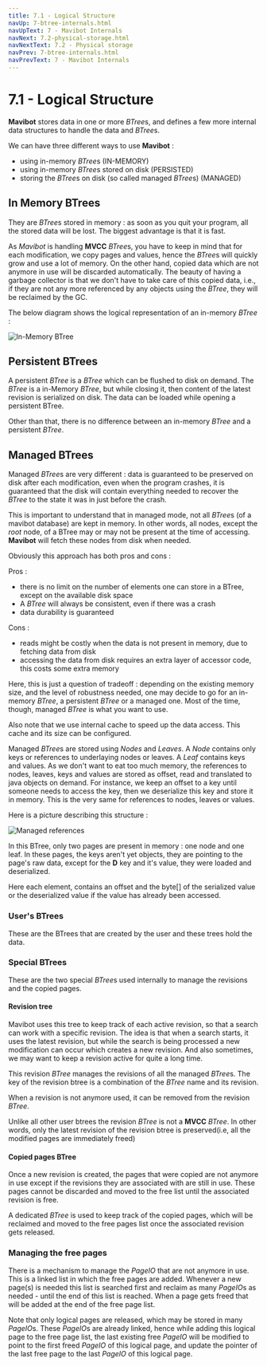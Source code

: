 ```yaml
---
title: 7.1 - Logical Structure
navUp: 7-btree-internals.html
navUpText: 7 - Mavibot Internals
navNext: 7.2-physical-storage.html
navNextText: 7.2 - Physical storage
navPrev: 7-btree-internals.html
navPrevText: 7 - Mavibot Internals
---
```


# 7.1 - Logical Structure

**Mavibot** stores data in one or more *BTree*s, and defines a few more internal data structures to handle the data and *BTree*s.

We can have three different ways to use **Mavibot** :
* using in-memory *BTree*s (IN-MEMORY)
* using in-memory *BTree*s stored on disk (PERSISTED)
* storing the *BTree*s on disk (so called managed *BTree*s) (MANAGED)


## In Memory BTrees

They are *BTree*s stored in memory : as soon as you quit your program, all the stored data will be lost. The biggest advantage is that it is fast.

As *Mavibot* is handling **MVCC** *BTree*s, you have to keep in mind that for each modification, we copy pages and values, hence the *BTree*s will quickly grow and use a lot of memory. On the other hand, copied data which are not anymore in use will be discarded automatically. The beauty of having a garbage collector is that we don't have to take care of this copied data, i.e., if they are not any more referenced by any objects using the *BTree*, they will be reclaimed by the GC.

The below diagram shows the logical representation of an in-memory *BTree* :

![In-Memory BTree](images/InMemoryBTree.png)

## Persistent BTrees

A persistent *BTree* is a *BTree* which can be flushed to disk on demand. The *BTree* is a in-Memory *BTree*, but while closing it, then content of the latest revision is serialized on disk. The data can be loaded while opening a persistent BTree.

Other than that, there is no difference between an in-memory *BTree* and a persistent *BTree*.

## Managed BTrees

Managed *BTree*s are very different : data is guaranteed to be preserved on disk after each modification, even when the program crashes, it is guaranteed that the disk will contain everything needed to recover the *BTree* to the state it was in just before the crash.

This is important to understand that in managed mode, not all *BTree*s (of a mavibot database) are kept in memory. In other words, all nodes, except the *root* node, of a BTree may or may not be present at the time of accessing. **Mavibot** will fetch these nodes from disk when needed.

Obviously this approach has both pros and cons :

Pros :
* there is no limit on the number of elements one can store in a BTree, except on the available disk space 
* A *BTree* will always be consistent, even if there was a crash
* data durability is guaranteed

Cons :
* reads might be costly when the data is not present in memory, due to fetching data from disk 
* accessing the data from disk requires an extra layer of accessor code, this costs some extra memory

Here, this is just a question of tradeoff : depending on the existing memory size, and the level of robustness needed, one may decide to go for an in-memory *BTree*, a persistent *BTree* or a managed one. Most of the time, though, managed *BTree* is what you want to use.

Also note that we use internal cache to speed up the data access. This cache and its size can be configured.

Managed *BTree*s are stored using *Nodes* and *Leaves*. A *Node* contains only keys or references to underlaying nodes or leaves. A *Leaf* contains keys and values. As we don't want to eat too much memory, the references to nodes, leaves, keys and values are stored as offset, read and translated to java objects on demand. For instance, we keep an offset to a key until someone needs to access the key, then we deserialize this key and store it in memory. This is the very same for references to nodes, leaves or values.

Here is a picture describing this structure :

![Managed references](images/managedReferences.png)

In this BTree, only two pages are present in memory : one node and one leaf. In these pages, the keys aren't yet objects, they are pointing to the page's raw data, except for the **D** key and it's value, they were loaded and deserialized.

Here each element, contains an offset and the byte[] of the serialized value or the deserialized value if the value has already been accessed.

### User's BTrees

These are the BTrees that are created by the user and these trees hold the data.

### Special BTrees

These are the two special *BTree*s used internally to manage the revisions and the copied pages.

#### Revision tree

Mavibot uses this tree to keep track of each active revision, so that a search can work with a specific revision. The idea is that when a search starts, it uses the latest revision, but while the search is being processed a new modification can occur which creates a new revision. And also sometimes, we may want to keep a revision active for quite a long time.

This revision *BTree* manages the revisions of all the managed *BTree*s.
The key of the revision btree is a combination of the *BTree* name and its revision. 

When a revision is not anymore used, it can be removed from the revision *BTree*.

Unlike all other user btrees the revision *BTree* is not a **MVCC** *BTree*. In other words, only the latest revision of the revision btree is preserved(i.e, all the modified pages are immediately freed)

#### Copied pages BTree

Once a new revision is created, the pages that were copied are not anymore in use except if the revisions they are associated with are still in use. These pages cannot be discarded and moved 
to the free list until the associated revision is free.

A dedicated *BTree* is used to keep track of the copied pages, which will be reclaimed and moved to the free pages list once the associated revision gets released.

### Managing the free pages

There is a mechanism to manage the *PageIO* that are not anymore in use. This is a linked list in which the free pages are added. Whenever a new page(s) is needed this list is searched first and reclaim as many *PageIO*s as needed - until the end of this list is reached. When a page gets freed that will be added at the end of the free page list.

Note that only logical pages are released, which may be stored in many *PageIO*s. These *PageIO*s are already linked, hence while adding this logical page to the free page list, the last existing free *PageIO* will be modified to point to the first freed *PageIO* of this logical page, and update the pointer of the last free page to the last *PageIO* of this logical page.
